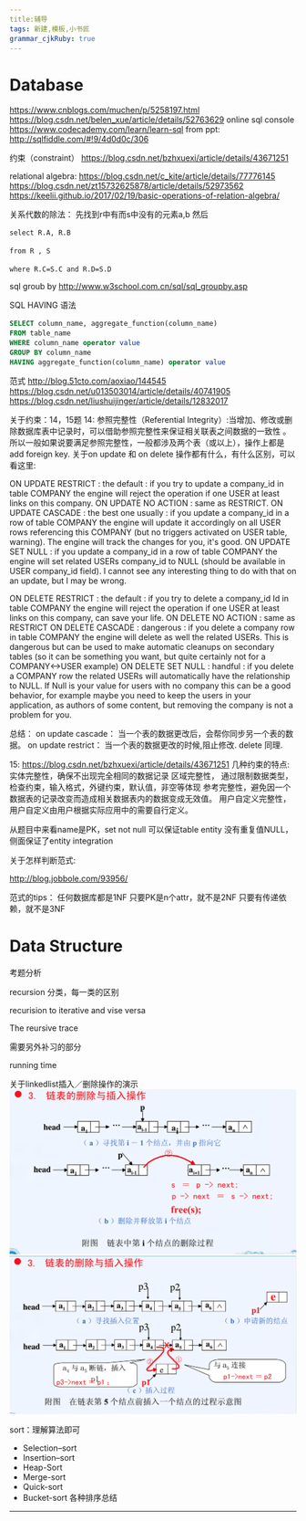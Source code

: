 ```yaml
---
title:辅导
tags: 新建,模板,小书匠
grammar_cjkRuby: true
---
```

# Database
https://www.cnblogs.com/muchen/p/5258197.html
https://blog.csdn.net/belen_xue/article/details/52763629
online sql console https://www.codecademy.com/learn/learn-sql
from ppt: http://sqlfiddle.com/#!9/4d0d0c/306

约束（constraint） https://blog.csdn.net/bzhxuexi/article/details/43671251


relational algebra:
https://blog.csdn.net/c_kite/article/details/77776145
https://blog.csdn.net/zt15732625878/article/details/52973562
https://keelii.github.io/2017/02/19/basic-operations-of-relation-algebra/

关系代数的除法：
先找到r中有而s中没有的元素a,b
然后
```
select R.A, R.B

from R , S

where R.C=S.C and R.D=S.D
```


sql groub by
http://www.w3school.com.cn/sql/sql_groupby.asp


SQL HAVING 语法
``` sql
SELECT column_name, aggregate_function(column_name)
FROM table_name
WHERE column_name operator value
GROUP BY column_name
HAVING aggregate_function(column_name) operator value
```


范式 http://blog.51cto.com/aoxiao/144545
https://blog.csdn.net/u013503014/article/details/40741905
https://blog.csdn.net/liushuijinger/article/details/12832017

关于约束：14，15题
14:
参照完整性（Referential Integrity）:当增加、修改或删除数据库表中记录时，可以借助参照完整性来保证相关联表之间数据的一致性 。所以一般如果说要满足参照完整性，一般都涉及两个表（或以上），操作上都是add foreign key. 关于on update 和 on delete 操作都有什么，有什么区别，可以看这里:

ON UPDATE RESTRICT : the default : if you try to update a company_id in table COMPANY the engine will reject the operation if one USER at least links on this company.
ON UPDATE NO ACTION : same as RESTRICT.
ON UPDATE CASCADE : the best one usually : if you update a company_id in a row of table COMPANY the engine will update it accordingly on all USER rows referencing this COMPANY (but no triggers activated on USER table, warning). The engine will track the changes for you, it's good.
ON UPDATE SET NULL : if you update a company_id in a row of table COMPANY the engine will set related USERs company_id to NULL (should be available in USER company_id field). I cannot see any interesting thing to do with that on an update, but I may be wrong.

ON DELETE RESTRICT : the default : if you try to delete a company_id Id in table COMPANY the engine will reject the operation if one USER at least links on this company, can save your life.
ON DELETE NO ACTION : same as RESTRICT
ON DELETE CASCADE : dangerous : if you delete a company row in table COMPANY the engine will delete as well the related USERs. This is dangerous but can be used to make automatic cleanups on secondary tables (so it can be something you want, but quite certainly not for a COMPANY<->USER example)
ON DELETE SET NULL : handful : if you delete a COMPANY row the related USERs will automatically have the relationship to NULL. If Null is your value for users with no company this can be a good behavior, for example maybe you need to keep the users in your application, as authors of some content, but removing the company is not a problem for you.

总结： on update cascade： 当一个表的数据更改后，会帮你同步另一个表的数据。 on update restrict： 当一个表的数据更改的时候,阻止修改. delete 同理.


15:
https://blog.csdn.net/bzhxuexi/article/details/43671251
几种约束的特点:
实体完整性，确保不出现完全相同的数据记录
区域完整性， 通过限制数据类型，检查约束，输入格式，外键约束，默认值，非空等体现
参考完整性，避免因一个数据表的记录改变而造成相关数据表内的数据变成无效值。
用户自定义完整性，用户自定义由用户根据实际应用中的需要自行定义。

从题目中来看name是PK，set not null 可以保证table entity 没有重复值NULL，侧面保证了entity integration




关于怎样判断范式:

http://blog.jobbole.com/93956/

范式的tips：
任何数据库都是1NF
只要PK是n个attr，就不是2NF
只要有传递依赖，就不是3NF




# Data Structure

考题分析

recursion
分类，每一类的区别

recurision to iterative and vise versa

The reursive trace


需要另外补习的部分

running time

关于linkedlist插入／删除操作的演示
![删除](./images/WX20180508-112347@2x.png)
![插入](./images/WX20180508-112257@2x.png)

sort：理解算法即可

 - Selection–sort 
 - Insertion–sort 
 - Heap-Sort
 - Merge-sort
 - Quick-sort
 - Bucket-sort 
 各种排序总结


----------
